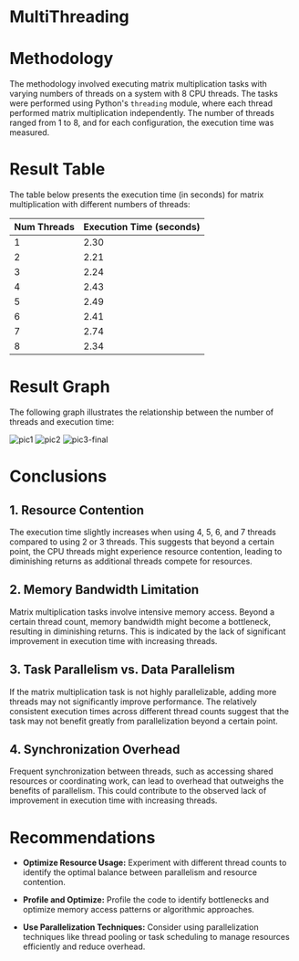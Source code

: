 # MultiThreading

# Methodology

The methodology involved executing matrix multiplication tasks with varying numbers of threads on a system with 8 CPU threads. The tasks were performed using Python's `threading` module, where each thread performed matrix multiplication independently. The number of threads ranged from 1 to 8, and for each configuration, the execution time was measured.

# Result Table

The table below presents the execution time (in seconds) for matrix multiplication with different numbers of threads:

| Num Threads | Execution Time (seconds) |
|-------------|--------------------------|
| 1           | 2.30                     |
| 2           | 2.21                     |
| 3           | 2.24                     |
| 4           | 2.43                     |
| 5           | 2.49                     |
| 6           | 2.41                     |
| 7           | 2.74                     |
| 8           | 2.34                     |

# Result Graph

The following graph illustrates the relationship between the number of threads and execution time:

![pic1](https://github.com/shreypachauri3/Multi-Threading/assets/78973003/e70512ac-eb05-4f08-ae72-9729614b7eee)
![pic2](https://github.com/shreypachauri3/Multi-Threading/assets/78973003/b8577a02-6838-4d45-a48c-acccb715a667)
![pic3-final](https://github.com/shreypachauri3/Multi-Threading/assets/78973003/74715d3d-ad32-45a3-8118-409313e54178)

# Conclusions

## 1. Resource Contention
The execution time slightly increases when using 4, 5, 6, and 7 threads compared to using 2 or 3 threads. This suggests that beyond a certain point, the CPU threads might experience resource contention, leading to diminishing returns as additional threads compete for resources.

## 2. Memory Bandwidth Limitation
Matrix multiplication tasks involve intensive memory access. Beyond a certain thread count, memory bandwidth might become a bottleneck, resulting in diminishing returns. This is indicated by the lack of significant improvement in execution time with increasing threads.

## 3. Task Parallelism vs. Data Parallelism
If the matrix multiplication task is not highly parallelizable, adding more threads may not significantly improve performance. The relatively consistent execution times across different thread counts suggest that the task may not benefit greatly from parallelization beyond a certain point.

## 4. Synchronization Overhead
Frequent synchronization between threads, such as accessing shared resources or coordinating work, can lead to overhead that outweighs the benefits of parallelism. This could contribute to the observed lack of improvement in execution time with increasing threads.

# Recommendations

- **Optimize Resource Usage:** Experiment with different thread counts to identify the optimal balance between parallelism and resource contention.
  
- **Profile and Optimize:** Profile the code to identify bottlenecks and optimize memory access patterns or algorithmic approaches.
  
- **Use Parallelization Techniques:** Consider using parallelization techniques like thread pooling or task scheduling to manage resources efficiently and reduce overhead.






